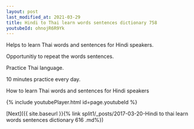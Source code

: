 ```yaml
---
layout: post
last_modified_at: 2021-03-29
title: Hindi to Thai learn words sentences dictionary 758 
youtubeId: ohnojR6R9Yk
---
```

 
 
Helps to learn Thai words and sentences for Hindi speakers.

Opportunitiy to repeat the words sentences. 

Practice Thai language. 
 
10 minutes practice every day. 
 
How to learn Thai words and sentences for Hindi speakers 
 
{% include youtubePlayer.html id=page.youtubeId %}
 
 
[Next]({{ site.baseurl }}{% link  split1/_posts/2017-03-20-Hindi to thai learn words sentences dictionary 616 .md%})
 
